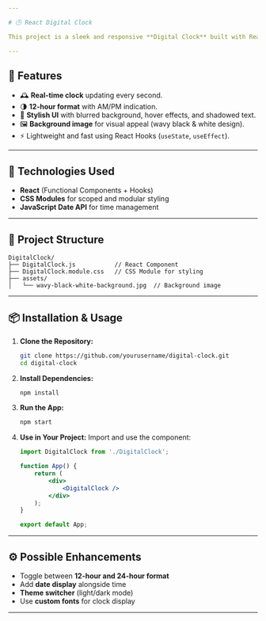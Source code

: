 ```yaml
---

# 🕒 React Digital Clock

This project is a sleek and responsive **Digital Clock** built with React. It displays the current time in **12-hour format with AM/PM**, updating every second in real-time. The interface includes a stylish background and hover effects for a modern look.

---
```


## 🚀 Features

- 🕰️ **Real-time clock** updating every second.
- 🌗 **12-hour format** with AM/PM indication.
- 🎨 **Stylish UI** with blurred background, hover effects, and shadowed text.
- 🖼️ **Background image** for visual appeal (wavy black & white design).
- ⚡ Lightweight and fast using React Hooks (`useState`, `useEffect`).

---

## 🧱 Technologies Used

- **React** (Functional Components + Hooks)
- **CSS Modules** for scoped and modular styling
- **JavaScript Date API** for time management

---

## 📁 Project Structure

```
DigitalClock/
├── DigitalClock.js           // React Component
├── DigitalClock.module.css   // CSS Module for styling
├── assets/
│   └── wavy-black-white-background.jpg  // Background image
```

---

## 📦 Installation & Usage

1. **Clone the Repository:**
   ```bash
   git clone https://github.com/yourusername/digital-clock.git
   cd digital-clock
   ```

2. **Install Dependencies:**
   ```bash
   npm install
   ```

3. **Run the App:**
   ```bash
   npm start
   ```

4. **Use in Your Project:**
   Import and use the component:
   ```jsx
   import DigitalClock from './DigitalClock';

   function App() {
       return (
           <div>
               <DigitalClock />
           </div>
       );
   }

   export default App;
   ```

---

## ⚙️ Possible Enhancements

- Toggle between **12-hour and 24-hour format**
- Add **date display** alongside time
- **Theme switcher** (light/dark mode)
- Use **custom fonts** for clock display

---
